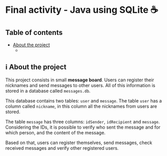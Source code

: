 # Final activity - Java using SQLite ☕

## Table of contents
- [About the project](#ℹ%EF%B8%8F-about-the-project)
  - []()
 


## ℹ️ About the project 

This project consists in small **message board**. Users can register their nicknames and send messages to other users. All of this information is stored in a database called `messages.db`. 

This database contains two tables: `user` and `message`. The table `user` has a column called `nickname`, in this column all the nicknames from users are stored.

The table `message` has three columns: `idSender`, `idRecipient` and `message`. Considering the IDs, it is possible to verify who sent the message and for which person, and the content of the message. 

Based on that, users can register themselves, send messages, check received messages and verify other registered users. 
